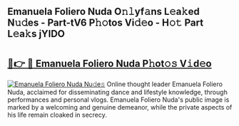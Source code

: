 ## Emanuela Foliero Nuda O𝚗𝚕yf𝚊ns L𝚎a𝚔ed N𝚞𝚍es - Part-tV6 P𝚑𝚘tos Vi𝚍𝚎o - H𝚘𝚝 Part L𝚎a𝚔s jYlDO

# <h2><a href="http://kf2x3v.oniu.top/?m=Emanuela+Foliero+Nuda">🔗👉 🔴 Emanuela Foliero Nuda P𝚑ot𝚘𝚜 V𝚒d𝚎o</a></h2>

[![Emanuela Foliero Nuda Nu𝚍e𝚜](https://i.imgur.com/0qMVB7G.gif)](http://kf2x3v.oniu.top/?m=Emanuela+Foliero+Nuda)
Online thought leader Emanuela Foliero Nuda, acclaimed for disseminating dance and lifestyle knowledge, through performances and personal vlogs. Emanuela Foliero Nuda's public image is marked by a welcoming and genuine demeanor, while the private aspects of his life remain cloaked in secrecy.  
